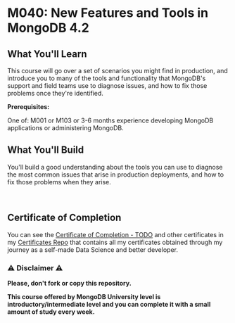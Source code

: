 # M040: New Features and Tools in MongoDB 4.2

## What You'll Learn

This course will go over a set of scenarios you might find in production, and introduce you to many of the tools and functionality that MongoDB's support and field teams use to diagnose issues, and how to fix those problems once they're identified.

**Prerequisites:**

One of: M001 or M103 or 3-6 months experience developing MongoDB applications or administering MongoDB.

## What You'll Build

You'll build a good understanding about the tools you can use to diagnose the most common issues that arise in production deployments, and how to fix those problems when they arise.

<br/>

## Certificate of Completion

You can see the [Certificate of Completion - TODO]() and other certificates in my [Certificates Repo](https://github.com/AlessandroCorradini/Certificates) that contains all my certificates obtained through my journey as a self-made Data Science and better developer.

### ⚠️ Disclaimer ⚠️

**Please, don't fork or copy this repository.**

**This course offered by MongoDB University level is introductory/intermediate level and you can complete it with a small amount of study every week.**